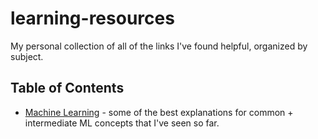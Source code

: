 # learning-resources
My personal collection of all of the links I've found helpful, organized by subject.

## Table of Contents

* [Machine Learning](https://github.com/stevenschmatz/learning-resources/blob/master/machine-learning.md) - some of the best explanations for common + intermediate ML concepts that I've seen so far.
